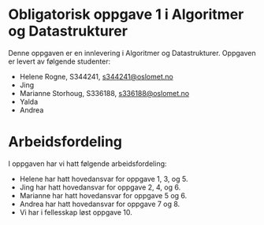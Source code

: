# Obligatorisk oppgave 1 i Algoritmer og Datastrukturer

Denne oppgaven er en innlevering i Algoritmer og Datastrukturer. 
Oppgaven er levert av følgende studenter:
* Helene Rogne, S344241, s344241@oslomet.no
* Jing
* Marianne Storhoug, S336188, s336188@oslomet.no
* Yalda 
* Andrea 

# Arbeidsfordeling

I oppgaven har vi hatt følgende arbeidsfordeling:
* Helene har hatt hovedansvar for oppgave 1, 3, og 5. 
* Jing har hatt hovedansvar for oppgave 2, 4, og 6. 
* Marianne har hatt hovedansvar for oppgave 5 og 6. 
* Andrea har hatt hovedansvar for oppgave 7 og 8. 
* Vi har i fellesskap løst oppgave 10. 

